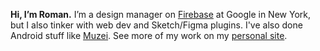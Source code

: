 **Hi, I’m Roman.** I’m a design manager on [Firebase](https://firebase.google.com) at Google in New York, but I also tinker with web dev and Sketch/Figma plugins. I've also done Android stuff like [Muzei](https://github.com/romannurik/muzei). See more of my work on my [personal site](https://roman.nurik.net/projects).


